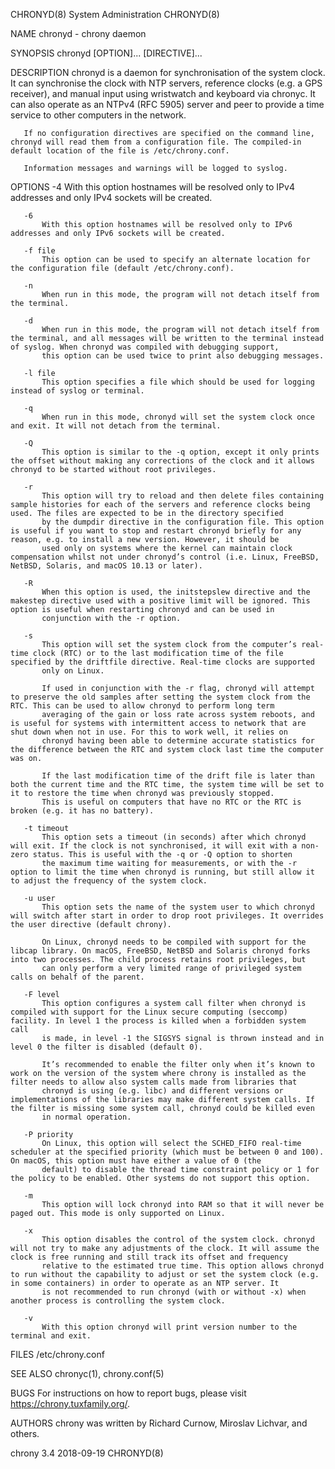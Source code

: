 CHRONYD(8)                                                                                  System Administration                                                                                  CHRONYD(8)



NAME
       chronyd - chrony daemon

SYNOPSIS
       chronyd [OPTION]... [DIRECTIVE]...

DESCRIPTION
       chronyd is a daemon for synchronisation of the system clock. It can synchronise the clock with NTP servers, reference clocks (e.g. a GPS receiver), and manual input using wristwatch and keyboard via
       chronyc. It can also operate as an NTPv4 (RFC 5905) server and peer to provide a time service to other computers in the network.

       If no configuration directives are specified on the command line, chronyd will read them from a configuration file. The compiled-in default location of the file is /etc/chrony.conf.

       Information messages and warnings will be logged to syslog.

OPTIONS
       -4
           With this option hostnames will be resolved only to IPv4 addresses and only IPv4 sockets will be created.

       -6
           With this option hostnames will be resolved only to IPv6 addresses and only IPv6 sockets will be created.

       -f file
           This option can be used to specify an alternate location for the configuration file (default /etc/chrony.conf).

       -n
           When run in this mode, the program will not detach itself from the terminal.

       -d
           When run in this mode, the program will not detach itself from the terminal, and all messages will be written to the terminal instead of syslog. When chronyd was compiled with debugging support,
           this option can be used twice to print also debugging messages.

       -l file
           This option specifies a file which should be used for logging instead of syslog or terminal.

       -q
           When run in this mode, chronyd will set the system clock once and exit. It will not detach from the terminal.

       -Q
           This option is similar to the -q option, except it only prints the offset without making any corrections of the clock and it allows chronyd to be started without root privileges.

       -r
           This option will try to reload and then delete files containing sample histories for each of the servers and reference clocks being used. The files are expected to be in the directory specified
           by the dumpdir directive in the configuration file. This option is useful if you want to stop and restart chronyd briefly for any reason, e.g. to install a new version. However, it should be
           used only on systems where the kernel can maintain clock compensation whilst not under chronyd’s control (i.e. Linux, FreeBSD, NetBSD, Solaris, and macOS 10.13 or later).

       -R
           When this option is used, the initstepslew directive and the makestep directive used with a positive limit will be ignored. This option is useful when restarting chronyd and can be used in
           conjunction with the -r option.

       -s
           This option will set the system clock from the computer’s real-time clock (RTC) or to the last modification time of the file specified by the driftfile directive. Real-time clocks are supported
           only on Linux.

           If used in conjunction with the -r flag, chronyd will attempt to preserve the old samples after setting the system clock from the RTC. This can be used to allow chronyd to perform long term
           averaging of the gain or loss rate across system reboots, and is useful for systems with intermittent access to network that are shut down when not in use. For this to work well, it relies on
           chronyd having been able to determine accurate statistics for the difference between the RTC and system clock last time the computer was on.

           If the last modification time of the drift file is later than both the current time and the RTC time, the system time will be set to it to restore the time when chronyd was previously stopped.
           This is useful on computers that have no RTC or the RTC is broken (e.g. it has no battery).

       -t timeout
           This option sets a timeout (in seconds) after which chronyd will exit. If the clock is not synchronised, it will exit with a non-zero status. This is useful with the -q or -Q option to shorten
           the maximum time waiting for measurements, or with the -r option to limit the time when chronyd is running, but still allow it to adjust the frequency of the system clock.

       -u user
           This option sets the name of the system user to which chronyd will switch after start in order to drop root privileges. It overrides the user directive (default chrony).

           On Linux, chronyd needs to be compiled with support for the libcap library. On macOS, FreeBSD, NetBSD and Solaris chronyd forks into two processes. The child process retains root privileges, but
           can only perform a very limited range of privileged system calls on behalf of the parent.

       -F level
           This option configures a system call filter when chronyd is compiled with support for the Linux secure computing (seccomp) facility. In level 1 the process is killed when a forbidden system call
           is made, in level -1 the SIGSYS signal is thrown instead and in level 0 the filter is disabled (default 0).

           It’s recommended to enable the filter only when it’s known to work on the version of the system where chrony is installed as the filter needs to allow also system calls made from libraries that
           chronyd is using (e.g. libc) and different versions or implementations of the libraries may make different system calls. If the filter is missing some system call, chronyd could be killed even
           in normal operation.

       -P priority
           On Linux, this option will select the SCHED_FIFO real-time scheduler at the specified priority (which must be between 0 and 100). On macOS, this option must have either a value of 0 (the
           default) to disable the thread time constraint policy or 1 for the policy to be enabled. Other systems do not support this option.

       -m
           This option will lock chronyd into RAM so that it will never be paged out. This mode is only supported on Linux.

       -x
           This option disables the control of the system clock. chronyd will not try to make any adjustments of the clock. It will assume the clock is free running and still track its offset and frequency
           relative to the estimated true time. This option allows chronyd to run without the capability to adjust or set the system clock (e.g. in some containers) in order to operate as an NTP server. It
           is not recommended to run chronyd (with or without -x) when another process is controlling the system clock.

       -v
           With this option chronyd will print version number to the terminal and exit.

FILES
       /etc/chrony.conf

SEE ALSO
       chronyc(1), chrony.conf(5)

BUGS
       For instructions on how to report bugs, please visit <https://chrony.tuxfamily.org/>.

AUTHORS
       chrony was written by Richard Curnow, Miroslav Lichvar, and others.



chrony 3.4                                                                                        2018-09-19                                                                                       CHRONYD(8)
